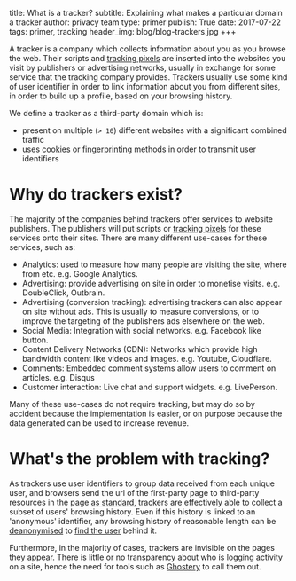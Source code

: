 title: What is a tracker?
subtitle: Explaining what makes a particular domain a  tracker 
author: privacy team
type: primer
publish: True
date: 2017-07-22
tags: primer, tracking
header_img: blog/blog-trackers.jpg
+++


A tracker is a company which collects information about you as you browse the web. Their scripts and [tracking pixels](/blog/tracking_pixel.html) are inserted into the websites you visit by publishers or advertising networks, usually in exchange for some service that the tracking company provides. Trackers usually use some kind of user identifier in order to link information about you from different sites, in order to build up a profile, based on your browsing history.

We define a tracker as a third-party domain which is:

- present on multiple (`> 10`) different websites with a significant combined traffic
- uses [cookies](/blog/cookies.html) or [fingerprinting](/blog/fingerprinting.html) methods in order to transmit user identifiers
 

Why do trackers exist?
===

The majority of the companies behind trackers offer services to website publishers. The publishers will put scripts or [tracking pixels](/blog/tracking_pixel.html) for these services onto their sites. There are many different use-cases for these services, such as:

- Analytics: used to measure how many people are visiting the site, where from etc. e.g. Google Analytics.
- Advertising: provide advertising on site in order to monetise visits. e.g. DoubleClick, Outbrain.
- Advertising (conversion tracking): advertising trackers can also appear on site without ads. This is usually to measure conversions, or to improve the targeting of the publishers ads elsewhere on the web.
- Social Media: Integration with social networks. e.g. Facebook like button.
- Content Delivery Networks (CDN): Networks which provide high bandwidth content like videos and images. e.g. Youtube, Cloudflare.
- Comments: Embedded comment systems allow users to comment on articles. e.g. Disqus
- Customer interaction: Live chat and support widgets. e.g. LivePerson.
 
Many of these use-cases do not require tracking, but may do so by accident because the implementation is easier, or on purpose because the data generated can be used to increase revenue.
 
What's the problem with tracking?
===

As trackers use user identifiers to group data received from each unique user, and browsers send the url of the first-party page to third-party resources in the page [as standard](https://en.wikipedia.org/wiki/HTTP_referer), trackers are effectively able to collect a subset of users' browsing history. Even if this history is linked to an 'anonymous' identifier, any browsing history of reasonable length can be [deanonymised](http://randomwalker.info/publications/browsing-history-deanonymization.pdf) to [find the user](https://www.slideshare.net/jmpujol/data-collection-without-privacy-sideeffects-at-big2016-www-2016#20) behind it.

Furthermore, in the majority of cases, trackers are invisible on the pages they appear. There is little or no transparency about who is logging activity on a site, hence the need for tools such as [Ghostery](https://www.ghostery.com/) to call them out.

